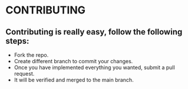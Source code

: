 # CONTRIBUTING

## Contributing is really easy, follow the following steps:

* Fork the repo.
* Create different branch to commit your changes.
* Once you have implemented everything you wanted, submit a pull request.
* It will be verified and merged to the main branch.
